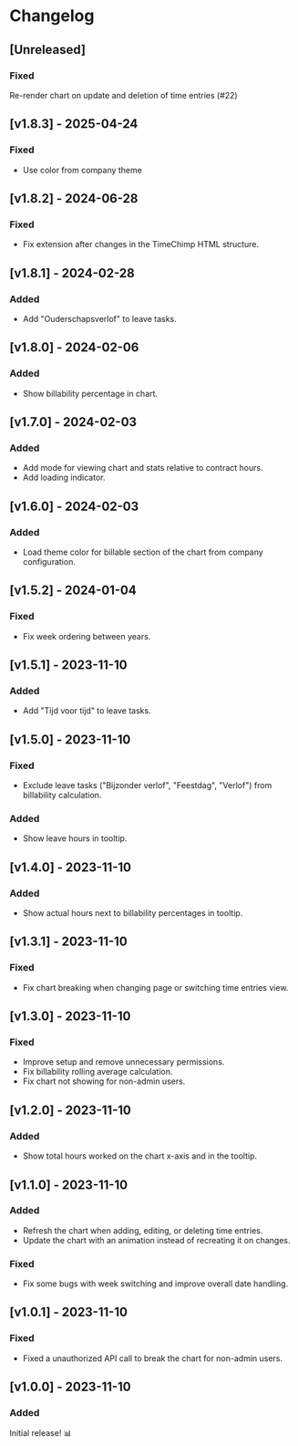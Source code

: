 # Changelog

## [Unreleased]
### Fixed
Re-render chart on update and deletion of time entries (#22)

## [v1.8.3] - 2025-04-24
### Fixed
- Use color from company theme

## [v1.8.2] - 2024-06-28
### Fixed
- Fix extension after changes in the TimeChimp HTML structure.

## [v1.8.1] - 2024-02-28
### Added
- Add "Ouderschapsverlof" to leave tasks.

## [v1.8.0] - 2024-02-06
### Added
- Show billability percentage in chart.

## [v1.7.0] - 2024-02-03
### Added
- Add mode for viewing chart and stats relative to contract hours.
- Add loading indicator.

## [v1.6.0] - 2024-02-03
### Added
- Load theme color for billable section of the chart from company configuration.

## [v1.5.2] - 2024-01-04
### Fixed
- Fix week ordering between years.

## [v1.5.1] - 2023-11-10
### Added
- Add "Tijd voor tijd" to leave tasks.

## [v1.5.0] - 2023-11-10
### Fixed
- Exclude leave tasks ("Bijzonder verlof", "Feestdag", "Verlof") from billability calculation.
### Added
- Show leave hours in tooltip.

## [v1.4.0] - 2023-11-10
### Added
- Show actual hours next to billability percentages in tooltip.

## [v1.3.1] - 2023-11-10
### Fixed
- Fix chart breaking when changing page or switching time entries view.

## [v1.3.0] - 2023-11-10
### Fixed
- Improve setup and remove unnecessary permissions.
- Fix billability rolling average calculation.
- Fix chart not showing for non-admin users.

## [v1.2.0] - 2023-11-10
### Added
- Show total hours worked on the chart x-axis and in the tooltip.

## [v1.1.0] - 2023-11-10
### Added
- Refresh the chart when adding, editing, or deleting time entries.
- Update the chart with an animation instead of recreating it on changes.
### Fixed
- Fix some bugs with week switching and improve overall date handling.

## [v1.0.1] - 2023-11-10
### Fixed
- Fixed a unauthorized API call to break the chart for non-admin users.

## [v1.0.0] - 2023-11-10
### Added
Initial release! 📊
